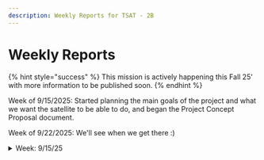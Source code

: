 ```yaml
---
description: Weekly Reports for TSAT - 2B
---
```


# Weekly Reports



{% hint style="success" %}
This mission is actively happening this Fall 25' with more information to be published soon.
{% endhint %}

Week of 9/15/2025: Started planning the main goals of the project and what we want the satellite to be able to do, and began the Project Concept Proposal document.

Week of 9/22/2025: We'll see when we get there :)

<details>

<summary>Week: 9/15/25</summary>

{% include "../../../../.gitbook/includes/t-sat-weekly-updates.md" %}

</details>
